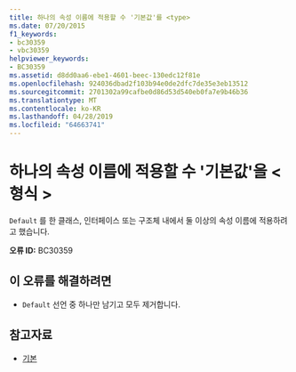 ```yaml
---
title: 하나의 속성 이름에 적용할 수 '기본값'를 <type>
ms.date: 07/20/2015
f1_keywords:
- bc30359
- vbc30359
helpviewer_keywords:
- BC30359
ms.assetid: d8dd0aa6-ebe1-4601-beec-130edc12f81e
ms.openlocfilehash: 924036dbad2f103b94e0de2dfc7de35e3eb13512
ms.sourcegitcommit: 2701302a99cafbe0d86d53d540eb0fa7e9b46b36
ms.translationtype: MT
ms.contentlocale: ko-KR
ms.lasthandoff: 04/28/2019
ms.locfileid: "64663741"
---
```

# <a name="default-can-be-applied-to-only-one-property-name-in-a-type"></a>하나의 속성 이름에 적용할 수 '기본값'을 \<형식 >
`Default` 를 한 클래스, 인터페이스 또는 구조체 내에서 둘 이상의 속성 이름에 적용하려고 했습니다.  
  
 **오류 ID:** BC30359  
  
## <a name="to-correct-this-error"></a>이 오류를 해결하려면  
  
- `Default` 선언 중 하나만 남기고 모두 제거합니다.  
  
## <a name="see-also"></a>참고자료

- [기본](../../visual-basic/language-reference/modifiers/default.md)
